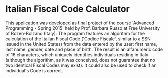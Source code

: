 # Italian Fiscal Code Calculator

This application was developed as final project of the course 'Advanced Programming - Spring 2015' held by Prof. Barbara Russo at Free University of Bozen-Bolzano (Italy).
The program features an algorithm for the calculation of the Italian Fiscal Code ('Codice Fiscale', similar to a SSN issued in the United States) from the data entered by the user: first name, last name, gender, date and place of birth. 
The result is an alfanumeric code of 16 characters, which uniquely identifies individuals residing in Italy (although the algorithm, as it was conceived, does not guarantee that no two identical Fiscal Codes may exist).
It could also be used to check if an individual's Code is correct.





